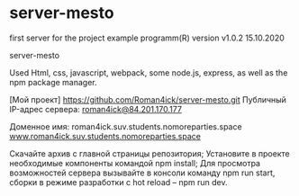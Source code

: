 # server-mesto

first server for the project
example programm(R) version v1.0.2 15.10.2020

server-mesto

Used Html, css, javascript, webpack, some node.js, express, as well as the npm package manager.

[Мой проект] https://github.com/Roman4ick/server-mesto.git
Публичный IP-адрес сервера: roman4ick@84.201.170.177

Доменное имя: 
roman4ick.suv.students.nomoreparties.space
www.roman4ick.suv.students.nomoreparties.space

Скачайте архив с главной страницы репозитория; Установите в проекте необходимые компоненты командой npm install; Для просмотра возможностей сервера вызывайте в консоли команду npm run start, сборки в режиме разработки с hot reload – npm run dev.

